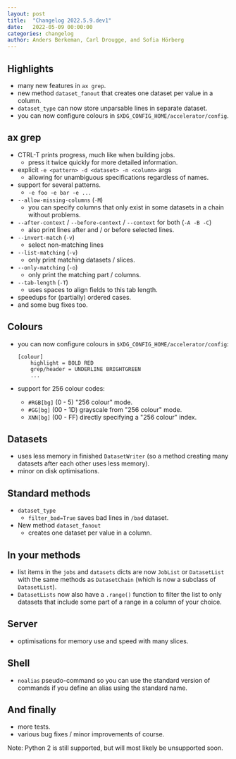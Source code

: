 ```yaml
---
layout: post
title:  "Changelog 2022.5.9.dev1"
date:   2022-05-09 00:00:00
categories: changelog
author: Anders Berkeman, Carl Drougge, and Sofia Hörberg
---
```


## Highlights

- many new features in `ax grep`.
- new method `dataset_fanout` that creates one dataset per value in a column.
- `dataset_type` can now store unparsable lines in separate dataset.
- you can now configure colours in `$XDG_CONFIG_HOME/accelerator/config`.

## ax grep

- CTRL-T prints progress, much like when building jobs.
	- press it twice quickly for more detailed information.
- explicit `-e <pattern> -d <dataset> -n <column>` args
	- allowing for unambiguous specifications regardless of names.
- support for several patterns.
	- `-e foo -e bar -e ...`
- `--allow-missing-columns` (`-M`)
	- you can specify columns that only exist in some datasets in a chain
	  without problems.
- `--after-context` / `--before-context` / `--context` for both (`-A -B -C`)
	- also print lines after and / or before selected lines.
- `--invert-match` (`-v`)
	- select non-matching lines
- `--list-matching` (`-v`)
	- only print matching datasets / slices.
- `--only-matching` (`-o`)
	- only print the matching part / columns.
- `--tab-length` (`-T`)
	- uses spaces to align fields to this tab length.
- speedups for (partially) ordered cases.
- and some bug fixes too.

## Colours

- you can now configure colours in `$XDG_CONFIG_HOME/accelerator/config`:

	```
	[colour]
		highlight = BOLD RED
		grep/header = UNDERLINE BRIGHTGREEN
		...
	```
- support for 256 colour codes:
	- `#RGB[bg]` (0 - 5) "256 colour" mode.
	- `#GG[bg]` (00 - 1D) grayscale from "256 colour" mode.
	- `XNN[bg]` (00 - FF) directly specifying a "256 colour" index.

## Datasets

- uses less memory in finished `DatasetWriter` (so a method creating many
  datasets after each other uses less memory).
- minor on disk optimisations.

## Standard methods

- `dataset_type`
	- `filter_bad=True` saves bad lines in `/bad` dataset.
- New method `dataset_fanout`
	- creates one dataset per value in a column.

## In your methods

- list items in the `jobs` and `datasets` dicts are now `JobList` or `DatasetList` with
  the same methods as `DatasetChain` (which is now a subclass of `DatasetList`).
- `DatasetLists` now also have a `.range()` function to filter the list to only
  datasets that include some part of a range in a column of your choice.

## Server

- optimisations for memory use and speed with many slices.

## Shell

- `noalias` pseudo-command so you can use the standard version of commands if
  you define an alias using the standard name.

## And finally

- more tests.
- various bug fixes / minor improvements of course.

Note: Python 2 is still supported, but will most likely be unsupported soon.
